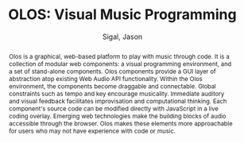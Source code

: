 --- 
title: "OLOS: Visual Music Programming" 
abstract: "Olos is a graphical, web-based platform to play with music through code. It is a collection of modular web components: a visual programming environment, and a set of stand-alone components. Olos components provide a GUI layer of abstraction atop existing Web Audio API functionality. Within the Olos environment, the components become draggable and connectable. Global constraints such as tempo and key encourage musicality. Immediate auditory and visual feedback facilitates improvisation and computational thinking. Each component's source code can be modified directly with JavaScript in a live coding overlay. Emerging web technologies make the building blocks of audio accessible through the browser. Olos makes these elements more approachable for users who may not have experience with code or music." 
address: "Atlanta, GA, USA" 
author: "Sigal, Jason"
webAuthor: "Jason Sigal" 
booktitle: "Proceedings of the International Web Audio Conference" 
editor: "Freeman, Jason and Lerch, Alexander and Paradis, Matthew" 
month: "April"
pages: "" 
publisher: "Georgia Tech" 
series: "WAC '16"
track: "Demo"  
year: "2016" 
id: "2016_EA_72" 
tags: year2016
media: none 
pdflink: /_data/papers/pdf/2016/2016_72.pdf
ISSN: 2663-5844
---